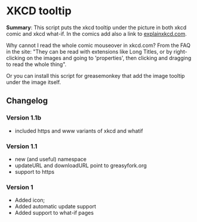 XKCD tooltip
============

**Summary**: This script puts the xkcd tooltip under the picture in
both xkcd comic and xkcd what-if. In the comics add also a link to
[explainxkcd.com](http://www.explainxkcd.com).

Why cannot I read the whole comic mouseover in xkcd.com?
From the FAQ in the site: "They can be read with extensions like Long
Titles, or by right-clicking on the images and going to 'properties',
then clicking and dragging to read the whole thing".

Or you can install this script for greasemonkey that add the image
tooltip under the image itself.

## Changelog

### Version 1.1b
- included https and www variants of xkcd and whatif

### Version 1.1
- new (and useful) namespace
- updateURL and downloadURL point to greasyfork.org
- support to https

### Version 1
- Added icon;
- Added automatic update support
- Added support to what-if pages
